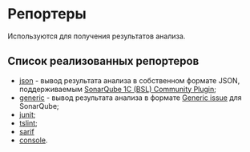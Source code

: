 # Репортеры

Используются для получения результатов анализа.

## Список реализованных репортеров

* [json](json.md) - вывод результата анализа в собственном формате JSON, поддерживаемым [SonarQube 1C (BSL) Community Plugin](https://github.com/1c-syntax/sonar-bsl-plugin-community);
* [generic](generic.md) - вывод результата анализа в формате [Generic issue](https://docs.sonarqube.org/latest/analysis/generic-issue/) для SonarQube;
* [junit](junit.md);
* [tslint](tslint.md);
* [sarif](sarif.md)
* [console](console.md).